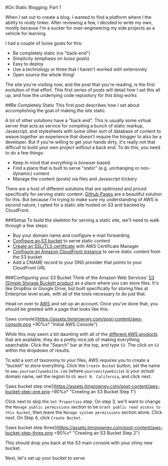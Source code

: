 #On Static Blogging: Part 1

When I set out to create a blog, I wanted to find a platform where I the ability to _really_ tinker.  After reviewing a few, 
I decided to write my own, mostly because I'm a sucker for over-engineering my side projects as a vehicle for learning.

I had a couple of loose goals for this:
- Be completely static (no "back-end")
- Simplicity (emphasis on _loose goals_)
- Easy to deploy
- Use a technology or three that I haven't worked with extensively
- Open source the whole thing!

The site you're visiting now, and the post that you're reading, is the first evolution of that effort.  This first series
of posts will detail how I set this all up, and how the underlying code repository for this blog works

##Be Completely Static
This first post describes how I set about accomplishing the goal of making the site static.

A lot of other solutions have a "back end".  This is usually some virtual server that acts as service for compiling a bunch of
static markup, Javascript, and stylesheets with some other sort of database of content to weave together an experience
that doesn't require the blogger to also be a developer.  But if you're willing to get your hands dirty, it's really not that difficult to build
your own project _without_ a back end.  To do this, you need to do a few things:
- Keep in mind that _everything_ is browser based.
- Find a place that is built to serve "static" (e.g. unchanging or non-dynamic) content
- Manage the content (posts) via files and Javascript trickery

There are a host of different solutions that are optimized and priced specifically for serving static content.  [Github Pages](https://pages.github.com/) 
are a beautiful solution for this.  But because I'm trying to make sure my understanding of AWS is second nature, 
I opted for a static site hosted on S3 and backed by CloudFront.

###Setup
To build the skeleton for serving a static site, we'll need to walk through a few steps:
- Buy your domain name and configure e-mail forwarding
- [Configure an S3 bucket](http://docs.aws.amazon.com/AmazonS3/latest/dev/WebsiteHosting.html) to serve static content
- [Create an SSL/TLS certificate](https://aws.amazon.com/certificate-manager/) with AWS Certificate Manager 
- [Configure an Amazon CloudFront instance](https://aws.amazon.com/cloudfront/) to serve static content from the S3 bucket
- Add a CNAME record to your DNS provider that points to your CloudFront URL

###Configuring your S3 Bucket
Think of the Amazon Web Services' [S3 (Simple Storage Bucket) product](https://aws.amazon.com/s3/) as a place where you can store files. 
It's like DropBox or Google Drive, but built specifically for storing files at Enterprise level scale, with all of the
tools necessary to do just that.

Head on over to [AWS](https://aws.amazon.com/) and set up an account.  Once you've done that, you should be greeted with
a page that looks like this:

![aws console](https://assets.timgrowney.com/post-content/aws-console.png =90%x* "Initial AWS Console")


While this _may_ seem a bit daunting with all of the [different AWS products](http://awskids.club/) that are available, 
they do a pretty nice job of making everything searchable.  Click the "Search" bar at the top, and type `S3`.  The click
on `S3` within the dropdown of results.

To add a sort of taxonomy to your files, AWS requires you to create a "bucket" to store everything.  Click the `Create Bucket`
button, set the name to `www.yourvanitywebsite.com` (where `yourvanitywebsite`) is your _actual_ domain name, set the region
to `US West N. California`, and click next.

![aws bucket step one](https://assets.timgrowney.com/post-content/aws-bucket-step-one.png =90%x* "Creating an S3 Bucket Step 1")


Click next to skip the `Set Properties` step.  On step 3, we'll want to change the `Manage public permissions` section to
be `Grant public read access to this bucket`, then leave the `Manage system permissions` section alone.  Click next.  On
Step 4, click `Create Bucket`.

![aws bucket step three](https://assets.timgrowney.com/post-content/aws-bucket-step-three.png =90%x* "Creating an S3 Bucket Step 2")


This should drop you back at the S3 main console with your shiny new bucket.

Next, let's set up your bucket to serve
